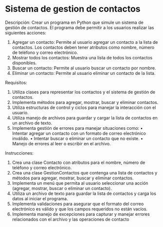 # Sistema de gestion de contactos

Descripción: Crear un programa en Python que simule un sistema de gestión de contactos. El programa debe permitir a los usuarios realizar las siguientes acciones:
1. Agregar un contacto: Permite al usuario agregar un contacto a la lista de contactos. Los contactos deben tener atributos como nombre, número de teléfono y correo electrónico.
2. Mostrar todos los contactos: Muestra una lista de todos los contactos disponibles.
3. Buscar un contacto: Permite al usuario buscar un contacto por nombre.
4. Eliminar un contacto: Permite al usuario eliminar un contacto de la lista.
   
Requisitos:
1. Utiliza clases para representar los contactos y el sistema de gestión de contactos.
2. Implementa métodos para agregar, mostrar, buscar y eliminar contactos.
3. Utiliza estructuras de control y ciclos para manejar la interacción con el usuario.
4. Utiliza manejo de archivos para guardar y cargar la lista de contactos en un archivo de texto.
5. Implementa gestión de errores para manejar situaciones como:
  • Intentar agregar un contacto con un formato de correo electrónico inválido.
  • Intentar buscar o eliminar un contacto que no existe.
  • Manejo de errores al leer o escribir en el archivo.

Instrucciones:
1. Crea una clase Contacto con atributos para el nombre, número de teléfono y correo electrónico.
2. Crea una clase GestionContactos que contenga una lista de contactos y métodos para agregar, mostrar, buscar y eliminar contactos.
3. Implementa un menú que permita al usuario seleccionar una acción (agregar, mostrar, buscar o eliminar un contacto).
4. Utiliza un archivo de texto para guardar la lista de contactos y carga los datos al iniciar el programa.
5. Implementa validaciones para asegurar que el formato del correo electrónico es válido y que los campos requeridos no están vacíos.
6. Implementa manejo de excepciones para capturar y manejar errores relacionados con el archivo y las operaciones de contacto
